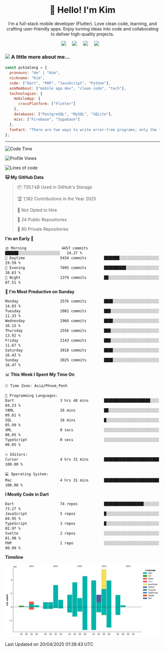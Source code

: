 <h1 align="center">👋 Hello! I'm Kim</h1>

<p align="center">
   I'm a full-stack mobile developer (Flutter). Love clean code, learning, and crafting user-friendly apps. Enjoy turning ideas into code and collaborating to deliver high-quality projects.
</p>

<p align="center">
  <a href="mailto:pochkimlong88@gmail.com"><img src="https://img.shields.io/badge/gmail-%23D14836.svg?&style=for-the-badge&logo=gmail&logoColor=white" /></a>&nbsp;&nbsp;&nbsp;&nbsp;
  <a href="https://t.me/pochkimlong/"><img src="https://img.shields.io/badge/telegram-%230077B5.svg?&style=for-the-badge&logo=telegram&logoColor=white" /></a>&nbsp;&nbsp;&nbsp;&nbsp;
  <a href="https://www.youtube.com/@PochKimlong/"><img src="https://img.shields.io/badge/youtube-%23dc2743.svg?&style=for-the-badge&logo=youtube&logoColor=white" /></a>&nbsp;&nbsp;&nbsp;&nbsp;
  <a href="https://www.tiktok.com/@pckimlong/"><img src="https://img.shields.io/badge/tiktok-%23000000.svg?&style=for-the-badge&logo=tiktok&logoColor=white" /></a>&nbsp;&nbsp;&nbsp;&nbsp;
</p>

### <img src="https://media.giphy.com/media/VgCDAzcKvsR6OM0uWg/giphy.gif" width="50"> A little more about me...  

```javascript
const pckimlong = {
  pronouns: "He" | "Him",
  nickname: "Kim",
  code: ["Dart", "PHP", "JavaScript", "Python"],
  askMeAbout: ["mobile app dev", "clean code", "tech"],
  technologies: {
    mobileApp: {
      crossPlatform: ["Flutter"]
    },
    databases: ["PostgreSQL", "MySQL", "SQLite"],
    misc: ["Firebase", "Supabase"]
  },
  funFact: "There are two ways to write error-free programs; only the third one works."
};
```
---

<!--START_SECTION:waka-->
![Code Time](http://img.shields.io/badge/Code%20Time-1%2C405%20hrs%2023%20mins-blue)

![Profile Views](http://img.shields.io/badge/Profile%20Views-0-blue)

![Lines of code](https://img.shields.io/badge/From%20Hello%20World%20I%27ve%20Written-35.1%20million%20lines%20of%20code-blue)

**🐱 My GitHub Data** 

> 📦 735.1 kB Used in GitHub's Storage 
 > 
> 🏆 1,182 Contributions in the Year 2025
 > 
> 🚫 Not Opted to Hire
 > 
> 📜 24 Public Repositories 
 > 
> 🔑 80 Private Repositories 
 > 
**I'm an Early 🐤** 

```text
🌞 Morning                4457 commits        ██████░░░░░░░░░░░░░░░░░░░   24.27 % 
🌆 Daytime                5434 commits        ███████░░░░░░░░░░░░░░░░░░   29.59 % 
🌃 Evening                7095 commits        ██████████░░░░░░░░░░░░░░░   38.63 % 
🌙 Night                  1379 commits        ██░░░░░░░░░░░░░░░░░░░░░░░   07.51 % 
```
📅 **I'm Most Productive on Sunday** 

```text
Monday                   2576 commits        ████░░░░░░░░░░░░░░░░░░░░░   14.03 % 
Tuesday                  2081 commits        ███░░░░░░░░░░░░░░░░░░░░░░   11.33 % 
Wednesday                2966 commits        ████░░░░░░░░░░░░░░░░░░░░░   16.15 % 
Thursday                 2556 commits        ███░░░░░░░░░░░░░░░░░░░░░░   13.92 % 
Friday                   2143 commits        ███░░░░░░░░░░░░░░░░░░░░░░   11.67 % 
Saturday                 3018 commits        ████░░░░░░░░░░░░░░░░░░░░░   16.43 % 
Sunday                   3025 commits        ████░░░░░░░░░░░░░░░░░░░░░   16.47 % 
```


📊 **This Week I Spent My Time On** 

```text
🕑︎ Time Zone: Asia/Phnom_Penh

💬 Programming Languages: 
Dart                     3 hrs 48 mins       █████████████████████░░░░   84.23 % 
YAML                     26 mins             ██░░░░░░░░░░░░░░░░░░░░░░░   09.61 % 
SQL                      16 mins             █░░░░░░░░░░░░░░░░░░░░░░░░   05.99 % 
XML                      0 secs              ░░░░░░░░░░░░░░░░░░░░░░░░░   00.05 % 
TypeScript               0 secs              ░░░░░░░░░░░░░░░░░░░░░░░░░   00.05 % 

🔥 Editors: 
Cursor                   4 hrs 31 mins       █████████████████████████   100.00 % 

💻 Operating System: 
Mac                      4 hrs 31 mins       █████████████████████████   100.00 % 
```

**I Mostly Code in Dart** 

```text
Dart                     74 repos            ██████████████████░░░░░░░   73.27 % 
JavaScript               5 repos             █░░░░░░░░░░░░░░░░░░░░░░░░   04.95 % 
TypeScript               3 repos             █░░░░░░░░░░░░░░░░░░░░░░░░   02.97 % 
Svelte                   2 repos             ░░░░░░░░░░░░░░░░░░░░░░░░░   01.98 % 
PHP                      1 repo              ░░░░░░░░░░░░░░░░░░░░░░░░░   00.99 % 
```



**Timeline**

![Lines of Code chart](https://raw.githubusercontent.com/pckimlong/pckimlong/main/assets/bar_graph.png)


 Last Updated on 20/04/2025 01:38:43 UTC
<!--END_SECTION:waka-->

<!---
PochKimlong/PochKimlong is a ✨ special ✨ repository because its `README.md` (this file) appears on your GitHub profile.
You can click the Preview link to take a look at your changes.
--->
